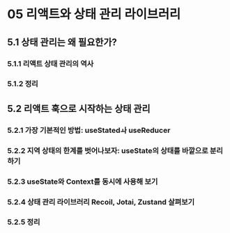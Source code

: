 # 05 리액트와 상태 관리 라이브러리

## 5.1 상태 관리는 왜 필요한가?

### 5.1.1 리액트 상태 관리의 역사

### 5.1.2 정리

## 5.2 리액트 훅으로 시작하는 상태 관리

### 5.2.1 가장 기본적인 방법: useStatedㅘ useReducer

### 5.2.2 지역 상태의 한계를 벗어나보자: useState의 상태를 바깥으로 분리하기

### 5.2.3 useState와 Context를 동시에 사용해 보기

### 5.2.4 상태 관리 라이브러리 Recoil, Jotai, Zustand 살펴보기

### 5.2.5 정리
